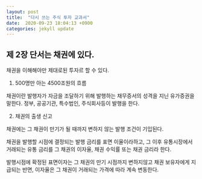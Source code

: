```yaml
---
layout: post
title:  "다시 쓰는 주식 투자 교과서"
date:  2020-09-23 18:04:13 +0900 
categories: jekyll update
---
```


## 제 2장 단서는 채권에 있다.

 채권을 이해해야만 제대로된 투자르 할 수 있다.

1. 500명만 아는 4500조원의 흐름

채권이란 발행자가 자금을 조달하기 위해 발행하는 채무증서의 성격을 지닌 유가증권을 말한다. 정부, 공공기관, 특수법인, 주식회사등이 발행을 한다.

2. 채권의 출생 신고

채권에는 그 채권이 만기가 될 때까지 변하지 않는 발행 조건이 기입된다.

채권을 발행할 시점에 결정되는 발행 금리를 표면 이율이라하고, 그 이후 유통시장에서 거래되는 유통 금리를 그 채권의 이자율, 채권 수익률 또는 채권 금리라 한다.

발행시점에 확정된 표면이자는 그 채권의 만기 시점까지 변하지않고 채권 보유자에게 지급되는 반면, 이자율은 그 채권이 거래되는 가격에 따라 계속 변동한다.

